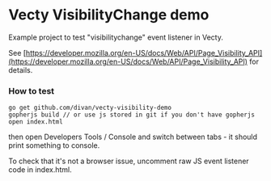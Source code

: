 # Vecty VisibilityChange demo

Example project to test "visibilitychange" event listener in Vecty.

See [https://developer.mozilla.org/en-US/docs/Web/API/Page_Visibility_API](https://developer.mozilla.org/en-US/docs/Web/API/Page_Visibility_API) for details.

### How to test

```
go get github.com/divan/vecty-visibility-demo
gopherjs build // or use js stored in git if you don't have gopherjs
open index.html
```
then open Developers Tools / Console and switch between tabs - it should print something to console.

To check that it's not a browser issue, uncomment raw JS event listener code in index.html.

